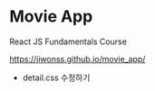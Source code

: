 # Movie App

React JS Fundamentals Course

https://jiwonss.github.io/movie_app/


* detail.css 수정하기
